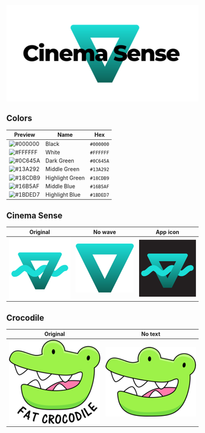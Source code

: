 <img src="banner-white.png" alt="Cinema Sense Logo" />

## Colors
| Preview | Name | Hex |
| --- | --- | --- |
| ![#000000](http://via.placeholder.com/48/000000?text=+) | Black | `#000000` |
| ![#FFFFFF](http://via.placeholder.com/48/FFFFFF?text=+) | White | `#FFFFFF` |
| ![#0C645A](http://via.placeholder.com/48/0C645A?text=+) | Dark Green | `#0C645A` |
| ![#13A292](http://via.placeholder.com/48/13A292?text=+) | Middle Green | `#13A292` |
| ![#18CDB9](http://via.placeholder.com/48/18CDB9?text=+) | Highlight Green | `#18CDB9` |
| ![#16B5AF](http://via.placeholder.com/48/16B5AF?text=+) | Middle Blue | `#16B5AF` |
| ![#1BDED7](http://via.placeholder.com/48/1BDED7?text=+) | Highlight Blue | `#1BDED7` |

## Cinema Sense
| Original | No wave | App icon |
| --- | --- | --- |
| <img src="logo.svg" width="256" alt="Cinema Sense Logo" /> | <img src="logo-nowave.svg" width="256" alt="Cinema Sense Logo" /> | <img src="app/icon.png" width="256" alt="Cinema Sense Logo" /> |

## Crocodile
| Original | No text |
| --- | --- |
| <img src="crocodile/FatCrocodile.svg" width="256" alt="Crocodile Logo" /> | <img src="crocodile/FatCrocodileIcon.svg" width="256" alt="Crocodile Logo" /> |
